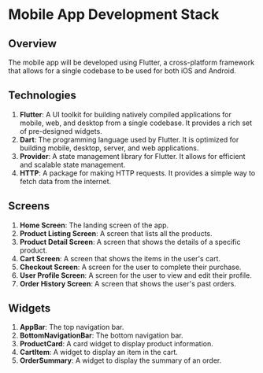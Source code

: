 # Mobile App Development Stack

## Overview

The mobile app will be developed using Flutter, a cross-platform framework that allows for a single codebase to be used for both iOS and Android.

## Technologies

1. **Flutter**: A UI toolkit for building natively compiled applications for mobile, web, and desktop from a single codebase. It provides a rich set of pre-designed widgets.
2. **Dart**: The programming language used by Flutter. It is optimized for building mobile, desktop, server, and web applications.
3. **Provider**: A state management library for Flutter. It allows for efficient and scalable state management.
4. **HTTP**: A package for making HTTP requests. It provides a simple way to fetch data from the internet.

## Screens

1. **Home Screen**: The landing screen of the app.
2. **Product Listing Screen**: A screen that lists all the products.
3. **Product Detail Screen**: A screen that shows the details of a specific product.
4. **Cart Screen**: A screen that shows the items in the user's cart.
5. **Checkout Screen**: A screen for the user to complete their purchase.
6. **User Profile Screen**: A screen for the user to view and edit their profile.
7. **Order History Screen**: A screen that shows the user's past orders.

## Widgets

1. **AppBar**: The top navigation bar.
2. **BottomNavigationBar**: The bottom navigation bar.
3. **ProductCard**: A card widget to display product information.
4. **CartItem**: A widget to display an item in the cart.
5. **OrderSummary**: A widget to display the summary of an order.
